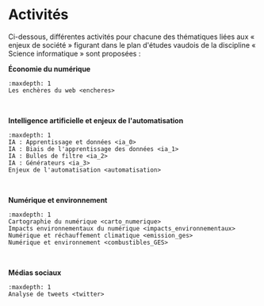 # Activités

Ci-dessous, différentes activités pour chacune des thématiques liées aux « enjeux de société » figurant dans le plan d'études vaudois de la discipline « Science informatique » sont proposées :

**Économie du numérique**
```{toctree}
:maxdepth: 1
Les enchères du web <encheres>
```
<br>

**Intelligence artificielle et enjeux de l'automatisation**
```{toctree}
:maxdepth: 1
IA : Apprentissage et données <ia_0>
IA : Biais de l'apprentissage des données <ia_1>
IA : Bulles de filtre <ia_2>
IA : Générateurs <ia_3>
Enjeux de l'automatisation <automatisation>
```
<br>

**Numérique et environnement**
```{toctree}
:maxdepth: 1
Cartographie du numérique <carto_numerique>
Impacts environnementaux du numérique <impacts_environnementaux>
Numérique et réchauffement climatique <emission_ges>
Numérique et environnement <combustibles_GES>
```
<br>

**Médias sociaux**
```{toctree}
:maxdepth: 1
Analyse de tweets <twitter>
```
